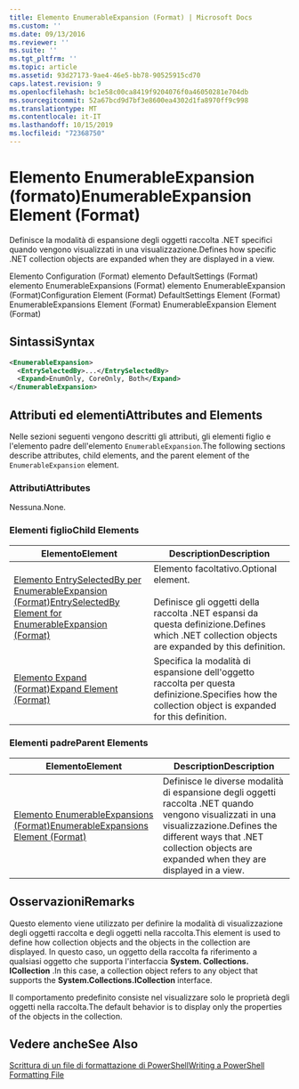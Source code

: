 ```yaml
---
title: Elemento EnumerableExpansion (Format) | Microsoft Docs
ms.custom: ''
ms.date: 09/13/2016
ms.reviewer: ''
ms.suite: ''
ms.tgt_pltfrm: ''
ms.topic: article
ms.assetid: 93d27173-9ae4-46e5-bb78-90525915cd70
caps.latest.revision: 9
ms.openlocfilehash: bc1e58c00ca8419f9204076f0a46050281e704db
ms.sourcegitcommit: 52a67bcd9d7bf3e8600ea4302d1fa8970ff9c998
ms.translationtype: MT
ms.contentlocale: it-IT
ms.lasthandoff: 10/15/2019
ms.locfileid: "72368750"
---
```

# <a name="enumerableexpansion-element-format"></a><span data-ttu-id="b936f-102">Elemento EnumerableExpansion (formato)</span><span class="sxs-lookup"><span data-stu-id="b936f-102">EnumerableExpansion Element (Format)</span></span>

<span data-ttu-id="b936f-103">Definisce la modalità di espansione degli oggetti raccolta .NET specifici quando vengono visualizzati in una visualizzazione.</span><span class="sxs-lookup"><span data-stu-id="b936f-103">Defines how specific .NET collection objects are expanded when they are displayed in a view.</span></span>

<span data-ttu-id="b936f-104">Elemento Configuration (Format) elemento DefaultSettings (Format) elemento EnumerableExpansions (Format) elemento EnumerableExpansion (Format)</span><span class="sxs-lookup"><span data-stu-id="b936f-104">Configuration Element (Format) DefaultSettings Element (Format) EnumerableExpansions Element (Format) EnumerableExpansion Element (Format)</span></span>

## <a name="syntax"></a><span data-ttu-id="b936f-105">Sintassi</span><span class="sxs-lookup"><span data-stu-id="b936f-105">Syntax</span></span>

```xml
<EnumerableExpansion>
  <EntrySelectedBy>...</EntrySelectedBy>
  <Expand>EnumOnly, CoreOnly, Both</Expand>
</EnumerableExpansion>
```

## <a name="attributes-and-elements"></a><span data-ttu-id="b936f-106">Attributi ed elementi</span><span class="sxs-lookup"><span data-stu-id="b936f-106">Attributes and Elements</span></span>

<span data-ttu-id="b936f-107">Nelle sezioni seguenti vengono descritti gli attributi, gli elementi figlio e l'elemento padre dell'elemento `EnumerableExpansion`.</span><span class="sxs-lookup"><span data-stu-id="b936f-107">The following sections describe attributes, child elements, and the parent element of the `EnumerableExpansion` element.</span></span>

### <a name="attributes"></a><span data-ttu-id="b936f-108">Attributi</span><span class="sxs-lookup"><span data-stu-id="b936f-108">Attributes</span></span>

<span data-ttu-id="b936f-109">Nessuna.</span><span class="sxs-lookup"><span data-stu-id="b936f-109">None.</span></span>

### <a name="child-elements"></a><span data-ttu-id="b936f-110">Elementi figlio</span><span class="sxs-lookup"><span data-stu-id="b936f-110">Child Elements</span></span>

|<span data-ttu-id="b936f-111">Elemento</span><span class="sxs-lookup"><span data-stu-id="b936f-111">Element</span></span>|<span data-ttu-id="b936f-112">Description</span><span class="sxs-lookup"><span data-stu-id="b936f-112">Description</span></span>|
|-------------|-----------------|
|[<span data-ttu-id="b936f-113">Elemento EntrySelectedBy per EnumerableExpansion (Format)</span><span class="sxs-lookup"><span data-stu-id="b936f-113">EntrySelectedBy Element for EnumerableExpansion (Format)</span></span>](./entryselectedby-element-for-enumerableexpansion-format.md)|<span data-ttu-id="b936f-114">Elemento facoltativo.</span><span class="sxs-lookup"><span data-stu-id="b936f-114">Optional element.</span></span><br /><br /> <span data-ttu-id="b936f-115">Definisce gli oggetti della raccolta .NET espansi da questa definizione.</span><span class="sxs-lookup"><span data-stu-id="b936f-115">Defines which .NET collection objects are expanded by this definition.</span></span>|
|[<span data-ttu-id="b936f-116">Elemento Expand (Format)</span><span class="sxs-lookup"><span data-stu-id="b936f-116">Expand Element (Format)</span></span>](./expand-element-format.md)|<span data-ttu-id="b936f-117">Specifica la modalità di espansione dell'oggetto raccolta per questa definizione.</span><span class="sxs-lookup"><span data-stu-id="b936f-117">Specifies how the collection object is expanded for this definition.</span></span>|

### <a name="parent-elements"></a><span data-ttu-id="b936f-118">Elementi padre</span><span class="sxs-lookup"><span data-stu-id="b936f-118">Parent Elements</span></span>

|<span data-ttu-id="b936f-119">Elemento</span><span class="sxs-lookup"><span data-stu-id="b936f-119">Element</span></span>|<span data-ttu-id="b936f-120">Description</span><span class="sxs-lookup"><span data-stu-id="b936f-120">Description</span></span>|
|-------------|-----------------|
|[<span data-ttu-id="b936f-121">Elemento EnumerableExpansions (Format)</span><span class="sxs-lookup"><span data-stu-id="b936f-121">EnumerableExpansions Element (Format)</span></span>](./enumerableexpansions-element-format.md)|<span data-ttu-id="b936f-122">Definisce le diverse modalità di espansione degli oggetti raccolta .NET quando vengono visualizzati in una visualizzazione.</span><span class="sxs-lookup"><span data-stu-id="b936f-122">Defines the different ways that .NET collection objects are expanded when they are displayed in a view.</span></span>|

## <a name="remarks"></a><span data-ttu-id="b936f-123">Osservazioni</span><span class="sxs-lookup"><span data-stu-id="b936f-123">Remarks</span></span>

<span data-ttu-id="b936f-124">Questo elemento viene utilizzato per definire la modalità di visualizzazione degli oggetti raccolta e degli oggetti nella raccolta.</span><span class="sxs-lookup"><span data-stu-id="b936f-124">This element is used to define how collection objects and the objects in the collection are displayed.</span></span> <span data-ttu-id="b936f-125">In questo caso, un oggetto della raccolta fa riferimento a qualsiasi oggetto che supporta l'interfaccia **System. Collections. ICollection** .</span><span class="sxs-lookup"><span data-stu-id="b936f-125">In this case, a collection object refers to any object that supports the  **System.Collections.ICollection** interface.</span></span>

<span data-ttu-id="b936f-126">Il comportamento predefinito consiste nel visualizzare solo le proprietà degli oggetti nella raccolta.</span><span class="sxs-lookup"><span data-stu-id="b936f-126">The default behavior is to display only the properties of the objects in the collection.</span></span>

## <a name="see-also"></a><span data-ttu-id="b936f-127">Vedere anche</span><span class="sxs-lookup"><span data-stu-id="b936f-127">See Also</span></span>

[<span data-ttu-id="b936f-128">Scrittura di un file di formattazione di PowerShell</span><span class="sxs-lookup"><span data-stu-id="b936f-128">Writing a PowerShell Formatting File</span></span>](./writing-a-powershell-formatting-file.md)
